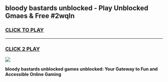 
## bloody bastards unblocked - Play Unblocked Gmaes & Free #2wqln
<h3>
<a href="https://news.freeplayer.one?title=bloody_bastards_unblocked&ref=24F">CLICK TO PLAY</a></h3>
<hr>

<h3>
<a href="https://news.freeplayer.one?title=bloody_bastards_unblocked&ref=24F">CLICK 2 PLAY</a>
  
</h3>

<a href="https://news.freeplayer.one?title=bloody_bastards_unblocked&ref=24F/"><img src="https://clearcache.store/games.png"></a>


**bloody bastards unblocked games unblocked: Your Gateway to Fun and Accessible Online Gaming**
